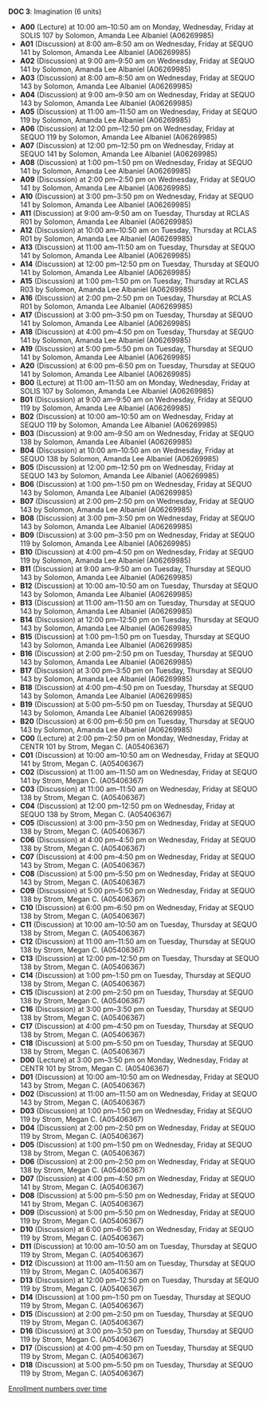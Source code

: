 **DOC 3**: Imagination (6 units)

- **A00** (Lecture) at 10:00 am–10:50 am on Monday, Wednesday, Friday at SOLIS 107 by Solomon, Amanda Lee Albaniel (A06269985)
- **A01** (Discussion) at 8:00 am–8:50 am on Wednesday, Friday at SEQUO 141 by Solomon, Amanda Lee Albaniel (A06269985)
- **A02** (Discussion) at 9:00 am–9:50 am on Wednesday, Friday at SEQUO 141 by Solomon, Amanda Lee Albaniel (A06269985)
- **A03** (Discussion) at 8:00 am–8:50 am on Wednesday, Friday at SEQUO 143 by Solomon, Amanda Lee Albaniel (A06269985)
- **A04** (Discussion) at 9:00 am–9:50 am on Wednesday, Friday at SEQUO 143 by Solomon, Amanda Lee Albaniel (A06269985)
- **A05** (Discussion) at 11:00 am–11:50 am on Wednesday, Friday at SEQUO 119 by Solomon, Amanda Lee Albaniel (A06269985)
- **A06** (Discussion) at 12:00 pm–12:50 pm on Wednesday, Friday at SEQUO 119 by Solomon, Amanda Lee Albaniel (A06269985)
- **A07** (Discussion) at 12:00 pm–12:50 pm on Wednesday, Friday at SEQUO 141 by Solomon, Amanda Lee Albaniel (A06269985)
- **A08** (Discussion) at 1:00 pm–1:50 pm on Wednesday, Friday at SEQUO 141 by Solomon, Amanda Lee Albaniel (A06269985)
- **A09** (Discussion) at 2:00 pm–2:50 pm on Wednesday, Friday at SEQUO 141 by Solomon, Amanda Lee Albaniel (A06269985)
- **A10** (Discussion) at 3:00 pm–3:50 pm on Wednesday, Friday at SEQUO 141 by Solomon, Amanda Lee Albaniel (A06269985)
- **A11** (Discussion) at 9:00 am–9:50 am on Tuesday, Thursday at RCLAS R01 by Solomon, Amanda Lee Albaniel (A06269985)
- **A12** (Discussion) at 10:00 am–10:50 am on Tuesday, Thursday at RCLAS R01 by Solomon, Amanda Lee Albaniel (A06269985)
- **A13** (Discussion) at 11:00 am–11:50 am on Tuesday, Thursday at SEQUO 141 by Solomon, Amanda Lee Albaniel (A06269985)
- **A14** (Discussion) at 12:00 pm–12:50 pm on Tuesday, Thursday at SEQUO 141 by Solomon, Amanda Lee Albaniel (A06269985)
- **A15** (Discussion) at 1:00 pm–1:50 pm on Tuesday, Thursday at RCLAS R03 by Solomon, Amanda Lee Albaniel (A06269985)
- **A16** (Discussion) at 2:00 pm–2:50 pm on Tuesday, Thursday at RCLAS R01 by Solomon, Amanda Lee Albaniel (A06269985)
- **A17** (Discussion) at 3:00 pm–3:50 pm on Tuesday, Thursday at SEQUO 141 by Solomon, Amanda Lee Albaniel (A06269985)
- **A18** (Discussion) at 4:00 pm–4:50 pm on Tuesday, Thursday at SEQUO 141 by Solomon, Amanda Lee Albaniel (A06269985)
- **A19** (Discussion) at 5:00 pm–5:50 pm on Tuesday, Thursday at SEQUO 141 by Solomon, Amanda Lee Albaniel (A06269985)
- **A20** (Discussion) at 6:00 pm–6:50 pm on Tuesday, Thursday at SEQUO 141 by Solomon, Amanda Lee Albaniel (A06269985)
- **B00** (Lecture) at 11:00 am–11:50 am on Monday, Wednesday, Friday at SOLIS 107 by Solomon, Amanda Lee Albaniel (A06269985)
- **B01** (Discussion) at 9:00 am–9:50 am on Wednesday, Friday at SEQUO 119 by Solomon, Amanda Lee Albaniel (A06269985)
- **B02** (Discussion) at 10:00 am–10:50 am on Wednesday, Friday at SEQUO 119 by Solomon, Amanda Lee Albaniel (A06269985)
- **B03** (Discussion) at 9:00 am–9:50 am on Wednesday, Friday at SEQUO 138 by Solomon, Amanda Lee Albaniel (A06269985)
- **B04** (Discussion) at 10:00 am–10:50 am on Wednesday, Friday at SEQUO 138 by Solomon, Amanda Lee Albaniel (A06269985)
- **B05** (Discussion) at 12:00 pm–12:50 pm on Wednesday, Friday at SEQUO 143 by Solomon, Amanda Lee Albaniel (A06269985)
- **B06** (Discussion) at 1:00 pm–1:50 pm on Wednesday, Friday at SEQUO 143 by Solomon, Amanda Lee Albaniel (A06269985)
- **B07** (Discussion) at 2:00 pm–2:50 pm on Wednesday, Friday at SEQUO 143 by Solomon, Amanda Lee Albaniel (A06269985)
- **B08** (Discussion) at 3:00 pm–3:50 pm on Wednesday, Friday at SEQUO 143 by Solomon, Amanda Lee Albaniel (A06269985)
- **B09** (Discussion) at 3:00 pm–3:50 pm on Wednesday, Friday at SEQUO 119 by Solomon, Amanda Lee Albaniel (A06269985)
- **B10** (Discussion) at 4:00 pm–4:50 pm on Wednesday, Friday at SEQUO 119 by Solomon, Amanda Lee Albaniel (A06269985)
- **B11** (Discussion) at 9:00 am–9:50 am on Tuesday, Thursday at SEQUO 143 by Solomon, Amanda Lee Albaniel (A06269985)
- **B12** (Discussion) at 10:00 am–10:50 am on Tuesday, Thursday at SEQUO 143 by Solomon, Amanda Lee Albaniel (A06269985)
- **B13** (Discussion) at 11:00 am–11:50 am on Tuesday, Thursday at SEQUO 143 by Solomon, Amanda Lee Albaniel (A06269985)
- **B14** (Discussion) at 12:00 pm–12:50 pm on Tuesday, Thursday at SEQUO 143 by Solomon, Amanda Lee Albaniel (A06269985)
- **B15** (Discussion) at 1:00 pm–1:50 pm on Tuesday, Thursday at SEQUO 143 by Solomon, Amanda Lee Albaniel (A06269985)
- **B16** (Discussion) at 2:00 pm–2:50 pm on Tuesday, Thursday at SEQUO 143 by Solomon, Amanda Lee Albaniel (A06269985)
- **B17** (Discussion) at 3:00 pm–3:50 pm on Tuesday, Thursday at SEQUO 143 by Solomon, Amanda Lee Albaniel (A06269985)
- **B18** (Discussion) at 4:00 pm–4:50 pm on Tuesday, Thursday at SEQUO 143 by Solomon, Amanda Lee Albaniel (A06269985)
- **B19** (Discussion) at 5:00 pm–5:50 pm on Tuesday, Thursday at SEQUO 143 by Solomon, Amanda Lee Albaniel (A06269985)
- **B20** (Discussion) at 6:00 pm–6:50 pm on Tuesday, Thursday at SEQUO 143 by Solomon, Amanda Lee Albaniel (A06269985)
- **C00** (Lecture) at 2:00 pm–2:50 pm on Monday, Wednesday, Friday at CENTR 101 by Strom, Megan C. (A05406367)
- **C01** (Discussion) at 10:00 am–10:50 am on Wednesday, Friday at SEQUO 141 by Strom, Megan C. (A05406367)
- **C02** (Discussion) at 11:00 am–11:50 am on Wednesday, Friday at SEQUO 141 by Strom, Megan C. (A05406367)
- **C03** (Discussion) at 11:00 am–11:50 am on Wednesday, Friday at SEQUO 138 by Strom, Megan C. (A05406367)
- **C04** (Discussion) at 12:00 pm–12:50 pm on Wednesday, Friday at SEQUO 138 by Strom, Megan C. (A05406367)
- **C05** (Discussion) at 3:00 pm–3:50 pm on Wednesday, Friday at SEQUO 138 by Strom, Megan C. (A05406367)
- **C06** (Discussion) at 4:00 pm–4:50 pm on Wednesday, Friday at SEQUO 138 by Strom, Megan C. (A05406367)
- **C07** (Discussion) at 4:00 pm–4:50 pm on Wednesday, Friday at SEQUO 143 by Strom, Megan C. (A05406367)
- **C08** (Discussion) at 5:00 pm–5:50 pm on Wednesday, Friday at SEQUO 143 by Strom, Megan C. (A05406367)
- **C09** (Discussion) at 5:00 pm–5:50 pm on Wednesday, Friday at SEQUO 138 by Strom, Megan C. (A05406367)
- **C10** (Discussion) at 6:00 pm–6:50 pm on Wednesday, Friday at SEQUO 138 by Strom, Megan C. (A05406367)
- **C11** (Discussion) at 10:00 am–10:50 am on Tuesday, Thursday at SEQUO 138 by Strom, Megan C. (A05406367)
- **C12** (Discussion) at 11:00 am–11:50 am on Tuesday, Thursday at SEQUO 138 by Strom, Megan C. (A05406367)
- **C13** (Discussion) at 12:00 pm–12:50 pm on Tuesday, Thursday at SEQUO 138 by Strom, Megan C. (A05406367)
- **C14** (Discussion) at 1:00 pm–1:50 pm on Tuesday, Thursday at SEQUO 138 by Strom, Megan C. (A05406367)
- **C15** (Discussion) at 2:00 pm–2:50 pm on Tuesday, Thursday at SEQUO 138 by Strom, Megan C. (A05406367)
- **C16** (Discussion) at 3:00 pm–3:50 pm on Tuesday, Thursday at SEQUO 138 by Strom, Megan C. (A05406367)
- **C17** (Discussion) at 4:00 pm–4:50 pm on Tuesday, Thursday at SEQUO 138 by Strom, Megan C. (A05406367)
- **C18** (Discussion) at 5:00 pm–5:50 pm on Tuesday, Thursday at SEQUO 138 by Strom, Megan C. (A05406367)
- **D00** (Lecture) at 3:00 pm–3:50 pm on Monday, Wednesday, Friday at CENTR 101 by Strom, Megan C. (A05406367)
- **D01** (Discussion) at 10:00 am–10:50 am on Wednesday, Friday at SEQUO 143 by Strom, Megan C. (A05406367)
- **D02** (Discussion) at 11:00 am–11:50 am on Wednesday, Friday at SEQUO 143 by Strom, Megan C. (A05406367)
- **D03** (Discussion) at 1:00 pm–1:50 pm on Wednesday, Friday at SEQUO 119 by Strom, Megan C. (A05406367)
- **D04** (Discussion) at 2:00 pm–2:50 pm on Wednesday, Friday at SEQUO 119 by Strom, Megan C. (A05406367)
- **D05** (Discussion) at 1:00 pm–1:50 pm on Wednesday, Friday at SEQUO 138 by Strom, Megan C. (A05406367)
- **D06** (Discussion) at 2:00 pm–2:50 pm on Wednesday, Friday at SEQUO 138 by Strom, Megan C. (A05406367)
- **D07** (Discussion) at 4:00 pm–4:50 pm on Wednesday, Friday at SEQUO 141 by Strom, Megan C. (A05406367)
- **D08** (Discussion) at 5:00 pm–5:50 pm on Wednesday, Friday at SEQUO 141 by Strom, Megan C. (A05406367)
- **D09** (Discussion) at 5:00 pm–5:50 pm on Wednesday, Friday at SEQUO 119 by Strom, Megan C. (A05406367)
- **D10** (Discussion) at 6:00 pm–6:50 pm on Wednesday, Friday at SEQUO 119 by Strom, Megan C. (A05406367)
- **D11** (Discussion) at 10:00 am–10:50 am on Tuesday, Thursday at SEQUO 119 by Strom, Megan C. (A05406367)
- **D12** (Discussion) at 11:00 am–11:50 am on Tuesday, Thursday at SEQUO 119 by Strom, Megan C. (A05406367)
- **D13** (Discussion) at 12:00 pm–12:50 pm on Tuesday, Thursday at SEQUO 119 by Strom, Megan C. (A05406367)
- **D14** (Discussion) at 1:00 pm–1:50 pm on Tuesday, Thursday at SEQUO 119 by Strom, Megan C. (A05406367)
- **D15** (Discussion) at 2:00 pm–2:50 pm on Tuesday, Thursday at SEQUO 119 by Strom, Megan C. (A05406367)
- **D16** (Discussion) at 3:00 pm–3:50 pm on Tuesday, Thursday at SEQUO 119 by Strom, Megan C. (A05406367)
- **D17** (Discussion) at 4:00 pm–4:50 pm on Tuesday, Thursday at SEQUO 119 by Strom, Megan C. (A05406367)
- **D18** (Discussion) at 5:00 pm–5:50 pm on Tuesday, Thursday at SEQUO 119 by Strom, Megan C. (A05406367)

[Enrollment numbers over time](./DOC3.tsv)
